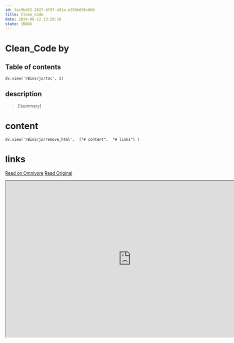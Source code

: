 ```yaml
---
id: 3ac9bd32-2627-4f97-a91a-e259e036c66b
title: Clean_Code
date: 2024-06-12 13:29:10
state: INBOX
---
```


# Clean_Code by 
## Table of contents
```dataviewjs 
dv.view('/Bins/js/toc', 1) 
```


## description
>[!summary] 
> 


# content
```dataviewjs 
dv.view('/Bins/js/remove_html',  ["# content",  "# links"] ) 
```




# links
[Read on Omnivore](https://omnivore.app/me/u-98321-bd-1-fa-8-f-49-ba-a-5-f-2-79-cbcb-29-e-11-b-clean-code-p-1900bfe8d78)
[Read Original](https://omnivore.app/attachments/u/98321bd1-fa8f-49ba-a5f2-79cbcb29e11b/Clean_Code.pdf)

<iframe src="https://omnivore.app/attachments/u/98321bd1-fa8f-49ba-a5f2-79cbcb29e11b/Clean_Code.pdf"  width="800" height="500"></iframe>
